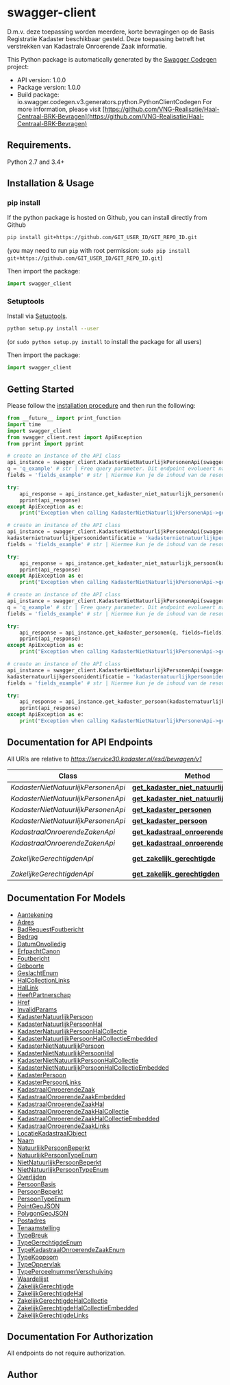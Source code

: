 # swagger-client
D.m.v. deze toepassing worden meerdere, korte bevragingen op de Basis Registratie Kadaster beschikbaar gesteld. Deze toepassing betreft het verstrekken van Kadastrale Onroerende Zaak informatie.

This Python package is automatically generated by the [Swagger Codegen](https://github.com/swagger-api/swagger-codegen) project:

- API version: 1.0.0
- Package version: 1.0.0
- Build package: io.swagger.codegen.v3.generators.python.PythonClientCodegen
For more information, please visit [https://github.com/VNG-Realisatie/Haal-Centraal-BRK-Bevragen](https://github.com/VNG-Realisatie/Haal-Centraal-BRK-Bevragen)

## Requirements.

Python 2.7 and 3.4+

## Installation & Usage
### pip install

If the python package is hosted on Github, you can install directly from Github

```sh
pip install git+https://github.com/GIT_USER_ID/GIT_REPO_ID.git
```
(you may need to run `pip` with root permission: `sudo pip install git+https://github.com/GIT_USER_ID/GIT_REPO_ID.git`)

Then import the package:
```python
import swagger_client 
```

### Setuptools

Install via [Setuptools](http://pypi.python.org/pypi/setuptools).

```sh
python setup.py install --user
```
(or `sudo python setup.py install` to install the package for all users)

Then import the package:
```python
import swagger_client
```

## Getting Started

Please follow the [installation procedure](#installation--usage) and then run the following:

```python
from __future__ import print_function
import time
import swagger_client
from swagger_client.rest import ApiException
from pprint import pprint

# create an instance of the API class
api_instance = swagger_client.KadasterNietNatuurlijkPersonenApi(swagger_client.ApiClient(configuration))
q = 'q_example' # str | Free query parameter. Dit endpoint evolueert naar free query zoeken. In deze versie kan alleen een combinatie van (het begin van de) de statutaire naam en zetel (vestigingsplaats) worden opgegeven. Let op! Een niet natuurlijk persoon kan meerdere keren, en op meer dan één manier voorkomen in de BRK.
fields = 'fields_example' # str | Hiermee kun je de inhoud van de resource naar behoefte aanpassen door een door komma's gescheiden lijst van property namen op te geven. Bij opgave van niet-bestaande properties wordt een 400 Bad Request teruggegeven. Wanneer de fields parameter niet is opgegeven, worden alle properties met een waarde teruggegeven. Zie [functionele specificaties](https://github.com/VNG-Realisatie/Haal-Centraal-common/blob/v1.0.0/features/fields.feature) (optional)

try:
    api_response = api_instance.get_kadaster_niet_natuurlijk_personen(q, fields=fields)
    pprint(api_response)
except ApiException as e:
    print("Exception when calling KadasterNietNatuurlijkPersonenApi->get_kadaster_niet_natuurlijk_personen: %s\n" % e)

# create an instance of the API class
api_instance = swagger_client.KadasterNietNatuurlijkPersonenApi(swagger_client.ApiClient(configuration))
kadasternietnatuurlijkpersoonidentificatie = 'kadasternietnatuurlijkpersoonidentificatie_example' # str | 
fields = 'fields_example' # str | Hiermee kun je de inhoud van de resource naar behoefte aanpassen door een door komma's gescheiden lijst van property namen op te geven. Bij opgave van niet-bestaande properties wordt een 400 Bad Request teruggegeven. Wanneer de fields parameter niet is opgegeven, worden alle properties met een waarde teruggegeven. Zie [functionele specificaties](https://github.com/VNG-Realisatie/Haal-Centraal-common/blob/v1.0.0/features/fields.feature) (optional)

try:
    api_response = api_instance.get_kadaster_niet_natuurlijk_persoon(kadasternietnatuurlijkpersoonidentificatie, fields=fields)
    pprint(api_response)
except ApiException as e:
    print("Exception when calling KadasterNietNatuurlijkPersonenApi->get_kadaster_niet_natuurlijk_persoon: %s\n" % e)

# create an instance of the API class
api_instance = swagger_client.KadasterNietNatuurlijkPersonenApi(swagger_client.ApiClient(configuration))
q = 'q_example' # str | Free query parameter. Dit endpoint evolueert naar free query zoeken. In deze versie kan alleen een combinatie van (het begin van) de geslachtsnaam en geboortedatum [YYYY-mm-dd] worden opgegeven.
fields = 'fields_example' # str | Hiermee kun je de inhoud van de resource naar behoefte aanpassen door een door komma's gescheiden lijst van property namen op te geven. Bij opgave van niet-bestaande properties wordt een 400 Bad Request teruggegeven. Wanneer de fields parameter niet is opgegeven, worden alle properties met een waarde teruggegeven. Zie [functionele specificaties](https://github.com/VNG-Realisatie/Haal-Centraal-common/blob/v1.0.0/features/fields.feature) (optional)

try:
    api_response = api_instance.get_kadaster_personen(q, fields=fields)
    pprint(api_response)
except ApiException as e:
    print("Exception when calling KadasterNietNatuurlijkPersonenApi->get_kadaster_personen: %s\n" % e)

# create an instance of the API class
api_instance = swagger_client.KadasterNietNatuurlijkPersonenApi(swagger_client.ApiClient(configuration))
kadasternatuurlijkpersoonidentificatie = 'kadasternatuurlijkpersoonidentificatie_example' # str | 
fields = 'fields_example' # str | Hiermee kun je de inhoud van de resource naar behoefte aanpassen door een door komma's gescheiden lijst van property namen op te geven. Bij opgave van niet-bestaande properties wordt een 400 Bad Request teruggegeven. Wanneer de fields parameter niet is opgegeven, worden alle properties met een waarde teruggegeven. Zie [functionele specificaties](https://github.com/VNG-Realisatie/Haal-Centraal-common/blob/v1.0.0/features/fields.feature) (optional)

try:
    api_response = api_instance.get_kadaster_persoon(kadasternatuurlijkpersoonidentificatie, fields=fields)
    pprint(api_response)
except ApiException as e:
    print("Exception when calling KadasterNietNatuurlijkPersonenApi->get_kadaster_persoon: %s\n" % e)
```

## Documentation for API Endpoints

All URIs are relative to *https://service30.kadaster.nl/esd/bevragen/v1*

Class | Method | HTTP request | Description
------------ | ------------- | ------------- | -------------
*KadasterNietNatuurlijkPersonenApi* | [**get_kadaster_niet_natuurlijk_personen**](docs/KadasterNietNatuurlijkPersonenApi.md#get_kadaster_niet_natuurlijk_personen) | **GET** /kadasternietnatuurlijkpersonen | 
*KadasterNietNatuurlijkPersonenApi* | [**get_kadaster_niet_natuurlijk_persoon**](docs/KadasterNietNatuurlijkPersonenApi.md#get_kadaster_niet_natuurlijk_persoon) | **GET** /kadasternietnatuurlijkpersonen/{kadasternietnatuurlijkpersoonidentificatie} | 
*KadasterNietNatuurlijkPersonenApi* | [**get_kadaster_personen**](docs/KadasterNietNatuurlijkPersonenApi.md#get_kadaster_personen) | **GET** /kadasternatuurlijkpersonen | 
*KadasterNietNatuurlijkPersonenApi* | [**get_kadaster_persoon**](docs/KadasterNietNatuurlijkPersonenApi.md#get_kadaster_persoon) | **GET** /kadasternatuurlijkpersonen/{kadasternatuurlijkpersoonidentificatie} | 
*KadastraalOnroerendeZakenApi* | [**get_kadastraal_onroerende_zaak**](docs/KadastraalOnroerendeZakenApi.md#get_kadastraal_onroerende_zaak) | **GET** /kadastraalonroerendezaken/{kadastraalonroerendezaakidentificatie} | 
*KadastraalOnroerendeZakenApi* | [**get_kadastraal_onroerende_zaken**](docs/KadastraalOnroerendeZakenApi.md#get_kadastraal_onroerende_zaken) | **GET** /kadastraalonroerendezaken | 
*ZakelijkeGerechtigdenApi* | [**get_zakelijk_gerechtigde**](docs/ZakelijkeGerechtigdenApi.md#get_zakelijk_gerechtigde) | **GET** /kadastraalonroerendezaken/{kadastraalonroerendezaakidentificatie}/zakelijkgerechtigden/{zakelijkgerechtigdeidentificatie} | 
*ZakelijkeGerechtigdenApi* | [**get_zakelijk_gerechtigden**](docs/ZakelijkeGerechtigdenApi.md#get_zakelijk_gerechtigden) | **GET** /kadastraalonroerendezaken/{kadastraalonroerendezaakidentificatie}/zakelijkgerechtigden | 

## Documentation For Models

 - [Aantekening](docs/Aantekening.md)
 - [Adres](docs/Adres.md)
 - [BadRequestFoutbericht](docs/BadRequestFoutbericht.md)
 - [Bedrag](docs/Bedrag.md)
 - [DatumOnvolledig](docs/DatumOnvolledig.md)
 - [ErfpachtCanon](docs/ErfpachtCanon.md)
 - [Foutbericht](docs/Foutbericht.md)
 - [Geboorte](docs/Geboorte.md)
 - [GeslachtEnum](docs/GeslachtEnum.md)
 - [HalCollectionLinks](docs/HalCollectionLinks.md)
 - [HalLink](docs/HalLink.md)
 - [HeeftPartnerschap](docs/HeeftPartnerschap.md)
 - [Href](docs/Href.md)
 - [InvalidParams](docs/InvalidParams.md)
 - [KadasterNatuurlijkPersoon](docs/KadasterNatuurlijkPersoon.md)
 - [KadasterNatuurlijkPersoonHal](docs/KadasterNatuurlijkPersoonHal.md)
 - [KadasterNatuurlijkPersoonHalCollectie](docs/KadasterNatuurlijkPersoonHalCollectie.md)
 - [KadasterNatuurlijkPersoonHalCollectieEmbedded](docs/KadasterNatuurlijkPersoonHalCollectieEmbedded.md)
 - [KadasterNietNatuurlijkPersoon](docs/KadasterNietNatuurlijkPersoon.md)
 - [KadasterNietNatuurlijkPersoonHal](docs/KadasterNietNatuurlijkPersoonHal.md)
 - [KadasterNietNatuurlijkPersoonHalCollectie](docs/KadasterNietNatuurlijkPersoonHalCollectie.md)
 - [KadasterNietNatuurlijkPersoonHalCollectieEmbedded](docs/KadasterNietNatuurlijkPersoonHalCollectieEmbedded.md)
 - [KadasterPersoon](docs/KadasterPersoon.md)
 - [KadasterPersoonLinks](docs/KadasterPersoonLinks.md)
 - [KadastraalOnroerendeZaak](docs/KadastraalOnroerendeZaak.md)
 - [KadastraalOnroerendeZaakEmbedded](docs/KadastraalOnroerendeZaakEmbedded.md)
 - [KadastraalOnroerendeZaakHal](docs/KadastraalOnroerendeZaakHal.md)
 - [KadastraalOnroerendeZaakHalCollectie](docs/KadastraalOnroerendeZaakHalCollectie.md)
 - [KadastraalOnroerendeZaakHalCollectieEmbedded](docs/KadastraalOnroerendeZaakHalCollectieEmbedded.md)
 - [KadastraalOnroerendeZaakLinks](docs/KadastraalOnroerendeZaakLinks.md)
 - [LocatieKadastraalObject](docs/LocatieKadastraalObject.md)
 - [Naam](docs/Naam.md)
 - [NatuurlijkPersoonBeperkt](docs/NatuurlijkPersoonBeperkt.md)
 - [NatuurlijkPersoonTypeEnum](docs/NatuurlijkPersoonTypeEnum.md)
 - [NietNatuurlijkPersoonBeperkt](docs/NietNatuurlijkPersoonBeperkt.md)
 - [NietNatuurlijkPersoonTypeEnum](docs/NietNatuurlijkPersoonTypeEnum.md)
 - [Overlijden](docs/Overlijden.md)
 - [PersoonBasis](docs/PersoonBasis.md)
 - [PersoonBeperkt](docs/PersoonBeperkt.md)
 - [PersoonTypeEnum](docs/PersoonTypeEnum.md)
 - [PointGeoJSON](docs/PointGeoJSON.md)
 - [PolygonGeoJSON](docs/PolygonGeoJSON.md)
 - [Postadres](docs/Postadres.md)
 - [Tenaamstelling](docs/Tenaamstelling.md)
 - [TypeBreuk](docs/TypeBreuk.md)
 - [TypeGerechtigdeEnum](docs/TypeGerechtigdeEnum.md)
 - [TypeKadastraalOnroerendeZaakEnum](docs/TypeKadastraalOnroerendeZaakEnum.md)
 - [TypeKoopsom](docs/TypeKoopsom.md)
 - [TypeOppervlak](docs/TypeOppervlak.md)
 - [TypePerceelnummerVerschuiving](docs/TypePerceelnummerVerschuiving.md)
 - [Waardelijst](docs/Waardelijst.md)
 - [ZakelijkGerechtigde](docs/ZakelijkGerechtigde.md)
 - [ZakelijkGerechtigdeHal](docs/ZakelijkGerechtigdeHal.md)
 - [ZakelijkGerechtigdeHalCollectie](docs/ZakelijkGerechtigdeHalCollectie.md)
 - [ZakelijkGerechtigdeHalCollectieEmbedded](docs/ZakelijkGerechtigdeHalCollectieEmbedded.md)
 - [ZakelijkGerechtigdeLinks](docs/ZakelijkGerechtigdeLinks.md)

## Documentation For Authorization

 All endpoints do not require authorization.


## Author



